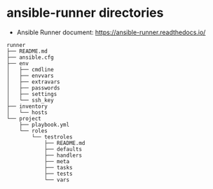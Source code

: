 # ansible-runner directories

* Ansible Runner document: https://ansible-runner.readthedocs.io/

```
runner
├── README.md
├── ansible.cfg
├── env
│   ├── cmdline
│   ├── envvars
│   ├── extravars
│   ├── passwords
│   ├── settings
│   └── ssh_key
├── inventory
│   └── hosts
└── project
    ├── playbook.yml
    └── roles
        └── testroles
            ├── README.md
            ├── defaults
            ├── handlers
            ├── meta
            ├── tasks
            ├── tests
            └── vars
```

